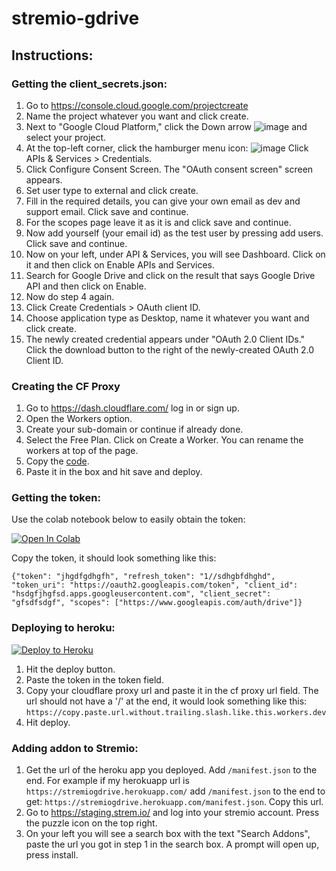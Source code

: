 
# stremio-gdrive



## Instructions:

### Getting the client_secrets.json:

1. Go to https://console.cloud.google.com/projectcreate
2. Name the project whatever you want and click create. 
3. Next to "Google Cloud Platform," click the Down arrow ![image](https://user-images.githubusercontent.com/38104354/113966809-6d626200-984d-11eb-96df-ca21e06b44c1.png) and select your project.
4. At the top-left corner, click the hamburger menu icon: ![image](https://user-images.githubusercontent.com/38104354/113966919-9a167980-984d-11eb-94c9-44d0e329a250.png) Click APIs & Services > Credentials.
5. Click Configure Consent Screen. The "OAuth consent screen" screen appears.
6. Set user type to external and click create.
7. Fill in the required details, you can give your own email as dev and support email. Click save and continue.
8. For the scopes page leave it as it is and click save and continue.
9. Now add yourself (your email id) as the test user by pressing add users. Click save and continue.
10. Now on your left, under API & Services, you will see Dashboard. Click on it and then click on Enable APIs and Services.
11. Search for Google Drive and click on the result that says Google Drive API and then click on Enable.
12. Now do step 4 again.
13. Click Create Credentials > OAuth client ID.
14. Choose application type as Desktop, name it whatever you want and click create.
15. The newly created credential appears under "OAuth 2.0 Client IDs." Click the download button to the right of the newly-created OAuth 2.0 Client ID.

### Creating the CF Proxy

1. Go to https://dash.cloudflare.com/ log in or sign up.
2. Open the Workers option.
3. Create your sub-domain or continue if already done.
4. Select the Free Plan. Click on Create a Worker. You can rename the workers at top of the page.
5. Copy the [code](https://raw.githubusercontent.com/ssnjrthegr8/stremio-gdrive/main/cf_proxy.js).
6. Paste it in the box and hit save and deploy.

### Getting the token:

Use the colab notebook below to easily obtain the token:

[![Open In Colab](https://colab.research.google.com/assets/colab-badge.svg)](https://colab.research.google.com/github/ssnjrthegr8/stremio-gdrive/blob/master/GetToken.ipynb)

Copy the token, it should look something like this: 

`{"token": "jhgdfgdhgfh", "refresh_token": "1//sdhgbfdhghd", "token_uri": "https://oauth2.googleapis.com/token", "client_id": "hsdgfjhgfsd.apps.googleusercontent.com", "client_secret": "gfsdfsdgf", "scopes": ["https://www.googleapis.com/auth/drive"]}`

### Deploying to heroku:

[![Deploy to Heroku](https://www.herokucdn.com/deploy/button.png)](https://heroku.com/deploy?template=https://github.com/ssnjrthegr8/stremio-gdrive.git)

1. Hit the deploy button.
2. Paste the token in the token field.
3. Copy your cloudflare proxy url and paste it in the cf proxy url field. The url should not have a '/' at the end, it would look something like this: `https://copy.paste.url.without.trailing.slash.like.this.workers.dev`
4. Hit deploy.

### Adding addon to Stremio:

1. Get the url of the heroku app you deployed. Add `/manifest.json` to the end. For example if my herokuapp url is `https://stremiogdrive.herokuapp.com/` add `/manifest.json` to the end to get: `https://stremiogdrive.herokuapp.com/manifest.json`. Copy this url.
2. Go to https://staging.strem.io/ and log into your stremio account. Press the puzzle icon on the top right.
3. On your left you will see a search box with the text "Search Addons", paste the url you got in step 1 in the search box. A prompt will open up, press install.
